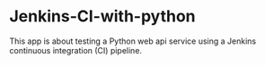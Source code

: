 # Jenkins-CI-with-python

This app is about testing a Python web api service using a Jenkins continuous integration (CI) pipeline.
